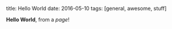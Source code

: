 title: Hello World
date: 2016-05-10
tags: [general, awesome, stuff]

**Hello World**, from a *page*!